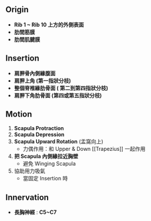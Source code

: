 ## Origin
* **Rib 1 ~ Rib 10 上方的外側表面**
* **肋間筋膜**
* **肋間肌腱膜**
## Insertion
* **肩胛骨內側緣腹面**
* **肩胛上角 (第一指狀分枝)**
* **整個脊椎緣肋骨面 ( 第二到第四指狀分枝)**
* **肩胛下角肋骨面 (第四或第五指狀分枝)**

## Motion
1. **Scapula Protraction**
2. **Scapula Depression**
3. **Scapula Upward Rotation** (盂窩向上)
	* 力偶作用：和 Upper & Down [[Trapezius]] 一起作用
4. **把 Scapula 內側緣拉近胸壁** 
	* 避免 Winging Scapula
5. 協助用力吸氣
	* 當固定 Insertion 時 
## Innervation
* **長胸神經** :  **C5~C7**